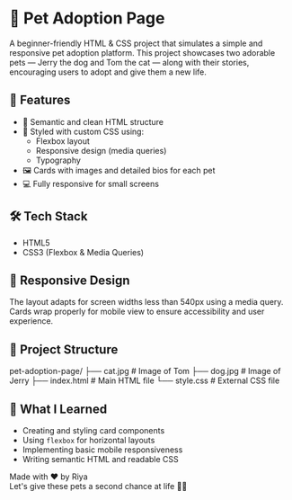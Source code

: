 # 🐾 Pet Adoption Page

A beginner-friendly HTML & CSS project that simulates a simple and responsive pet adoption platform. This project showcases two adorable pets — Jerry the dog and Tom the cat — along with their stories, encouraging users to adopt and give them a new life.

## 🌟 Features

- 📄 Semantic and clean HTML structure
- 🎨 Styled with custom CSS using:
  - Flexbox layout
  - Responsive design (media queries)
  - Typography
- 🖼️ Cards with images and detailed bios for each pet
- 💻 Fully responsive for small screens

## 🛠️ Tech Stack

- HTML5
- CSS3 (Flexbox & Media Queries)

## 📱 Responsive Design

The layout adapts for screen widths less than 540px using a media query. Cards wrap properly for mobile view to ensure accessibility and user experience.

## 📂 Project Structure

pet-adoption-page/
├── cat.jpg # Image of Tom
├── dog.jpg # Image of Jerry
├── index.html # Main HTML file
└── style.css # External CSS file

## 🧠 What I Learned

- Creating and styling card components
- Using `flexbox` for horizontal layouts
- Implementing basic mobile responsiveness
- Writing semantic HTML and readable CSS

Made with ❤️ by Riya  
Let's give these pets a second chance at life 🐶🐱
